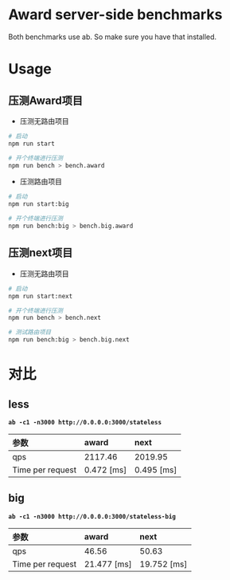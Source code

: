 # Award server-side benchmarks

Both benchmarks use ab. So make sure you have that installed.

# Usage

## 压测Award项目

- 压测无路由项目

```sh
# 启动
npm run start

# 开个终端进行压测
npm run bench > bench.award
```

- 压测路由项目

```sh
# 启动
npm run start:big

# 开个终端进行压测
npm run bench:big > bench.big.award
```

## 压测next项目

- 压测无路由项目

```sh
# 启动
npm run start:next

# 开个终端进行压测
npm run bench > bench.next

# 测试路由项目
npm run bench:big > bench.big.next
```

# 对比

## less

**`ab -c1 -n3000 http://0.0.0.0:3000/stateless`**

| 参数 | award   | next    |
| :--- | :------ | :------ |
| qps  | 2117.46 | 2019.95 |
| Time per request  | 0.472 [ms] | 0.495 [ms] |

## big

**`ab -c1 -n3000 http://0.0.0.0:3000/stateless-big`**

| 参数 | award   | next    |
| :--- | :------ | :------ |
| qps  | 46.56 | 50.63 |
| Time per request  | 21.477 [ms] | 19.752 [ms] |
